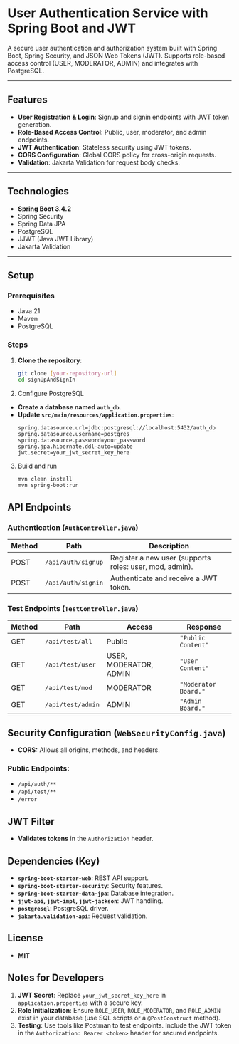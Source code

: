 # User Authentication Service with Spring Boot and JWT

A secure user authentication and authorization system built with Spring Boot, Spring Security, and JSON Web Tokens (JWT). Supports role-based access control (USER, MODERATOR, ADMIN) and integrates with PostgreSQL.

---

## Features
- **User Registration & Login**: Signup and signin endpoints with JWT token generation.
- **Role-Based Access Control**: Public, user, moderator, and admin endpoints.
- **JWT Authentication**: Stateless security using JWT tokens.
- **CORS Configuration**: Global CORS policy for cross-origin requests.
- **Validation**: Jakarta Validation for request body checks.

---

## Technologies
- **Spring Boot 3.4.2**
- Spring Security
- Spring Data JPA
- PostgreSQL
- JJWT (Java JWT Library)
- Jakarta Validation

---

## Setup

### Prerequisites
- Java 21
- Maven
- PostgreSQL

### Steps
1. **Clone the repository**:
   ```bash
   git clone [your-repository-url]
   cd signUpAndSignIn

2. Configure PostgreSQL

* **Create a database named `auth_db`**.
* **Update `src/main/resources/application.properties`**:
   ```properties
   spring.datasource.url=jdbc:postgresql://localhost:5432/auth_db
   spring.datasource.username=postgres
   spring.datasource.password=your_password
   spring.jpa.hibernate.ddl-auto=update
   jwt.secret=your_jwt_secret_key_here
3. Build and run
   ```properties
   mvn clean install
   mvn spring-boot:run

## API Endpoints

### Authentication (`AuthController.java`)

| Method | Path             | Description                                          |
|--------|-----------------|------------------------------------------------------|
| POST   | `/api/auth/signup` | Register a new user (supports roles: user, mod, admin). |
| POST   | `/api/auth/signin` | Authenticate and receive a JWT token. |

### Test Endpoints (`TestController.java`)

| Method | Path             | Access                   | Response            |
|--------|-----------------|--------------------------|----------------------|
| GET    | `/api/test/all`  | Public                   | `"Public Content"`  |
| GET    | `/api/test/user` | USER, MODERATOR, ADMIN   | `"User Content"`    |
| GET    | `/api/test/mod`  | MODERATOR                | `"Moderator Board."` |
| GET    | `/api/test/admin` | ADMIN                    | `"Admin Board."`    |

## Security Configuration (`WebSecurityConfig.java`)

- **CORS:** Allows all origins, methods, and headers.

### Public Endpoints:

- `/api/auth/**`
- `/api/test/**`
- `/error`

## JWT Filter

- **Validates tokens** in the `Authorization` header.

## Dependencies (Key)

- **`spring-boot-starter-web`**: REST API support.  
- **`spring-boot-starter-security`**: Security features.  
- **`spring-boot-starter-data-jpa`**: Database integration.  
- **`jjwt-api`, `jjwt-impl`, `jjwt-jackson`**: JWT handling.  
- **`postgresql`**: PostgreSQL driver.  
- **`jakarta.validation-api`**: Request validation.  

## License

- **MIT**

## Notes for Developers

1. **JWT Secret**: Replace `your_jwt_secret_key_here` in `application.properties` with a secure key.  
2. **Role Initialization**: Ensure `ROLE_USER`, `ROLE_MODERATOR`, and `ROLE_ADMIN` exist in your database (use SQL scripts or a `@PostConstruct` method).  
3. **Testing**: Use tools like Postman to test endpoints. Include the JWT token in the `Authorization: Bearer <token>` header for secured endpoints.  

